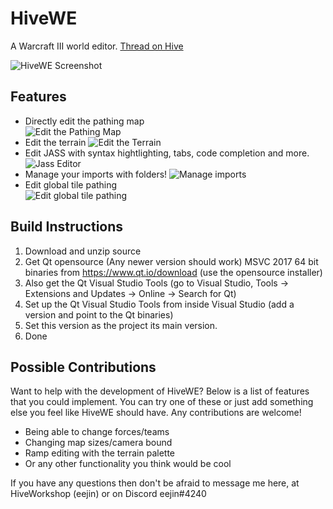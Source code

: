 # HiveWE
A Warcraft III world editor. [Thread on Hive](https://www.hiveworkshop.com/threads/introducing-hivewe.303183/)

![HiveWE Screenshot](http://g2f.nl/0qx1hh2)



## Features

- Directly edit the pathing map  
![Edit the Pathing Map](http://g2f.nl/0bgv29i)
- Edit the terrain
![Edit the Terrain](http://g2f.nl/0nfvw4c)
- Edit JASS with syntax hightlighting, tabs, code completion and more.
![Jass Editor](https://i.imgur.com/qwxXcmm.png)
- Manage your imports with folders!
![Manage imports](http://g2f.nl/0j59f6v)
- Edit global tile pathing  
![Edit global tile pathing](http://g2f.nl/0ihyqgo)


## Build Instructions

1. Download and unzip source
2. Get Qt opensource (Any newer version should work) MSVC 2017 64 bit binaries from https://www.qt.io/download (use the opensource installer)
3. Also get the Qt Visual Studio Tools (go to Visual Studio, Tools -> Extensions and Updates -> Online -> Search for Qt)  
4. Set up the Qt Visual Studio Tools from inside Visual Studio (add a version and point to the Qt binaries)  
5. Set this version as the project its main version.
5. Done  

## Possible Contributions

Want to help with the development of HiveWE? Below is a list of features that you could implement. You can try one of these or just add something else you feel like HiveWE should have. Any contributions are welcome!

- Being able to change forces/teams
- Changing map sizes/camera bound
- Ramp editing with the terrain palette
- Or any other functionality you think would be cool

If you have any questions then don't be afraid to message me here, at HiveWorkshop (eejin) or on Discord eejin#4240

